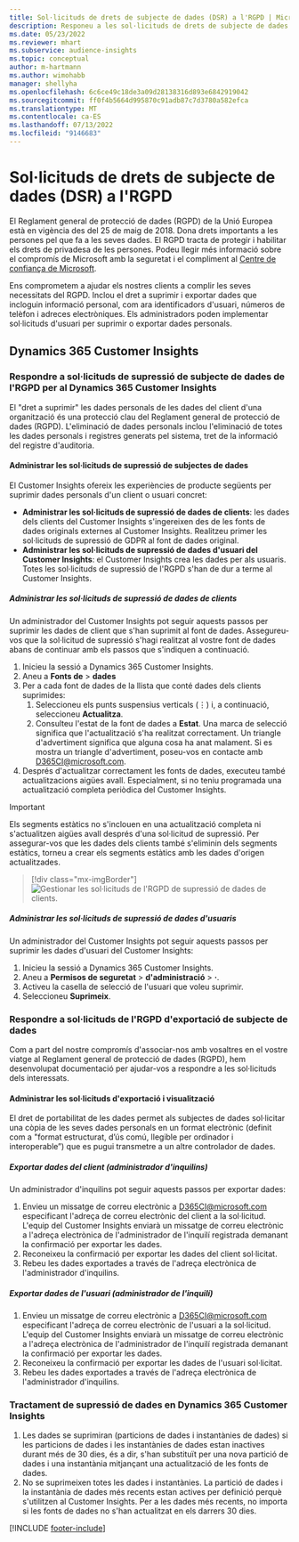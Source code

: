 ```yaml
---
title: Sol·licituds de drets de subjecte de dades (DSR) a l'RGPD | MicrosoftDocs
description: Responeu a les sol·licituds de drets de subjecte de dades per al Dynamics 365 Customer Insights.
ms.date: 05/23/2022
ms.reviewer: mhart
ms.subservice: audience-insights
ms.topic: conceptual
author: m-hartmann
ms.author: wimohabb
manager: shellyha
ms.openlocfilehash: 6c6ce49c18de3a09d28138316d893e6842919042
ms.sourcegitcommit: ff0f4b5664d995870c91adb87c7d3780a582efca
ms.translationtype: MT
ms.contentlocale: ca-ES
ms.lasthandoff: 07/13/2022
ms.locfileid: "9146683"
---
```

# <a name="data-subject-rights-dsr-requests-under-gdpr"></a>Sol·licituds de drets de subjecte de dades (DSR) a l'RGPD

El Reglament general de protecció de dades (RGPD) de la Unió Europea està en vigència des del 25 de maig de 2018. Dona drets importants a les persones pel que fa a les seves dades. El RGPD tracta de protegir i habilitar els drets de privadesa de les persones. Podeu llegir més informació sobre el compromís de Microsoft amb la seguretat i el compliment al [Centre de confiança de Microsoft](https://www.microsoft.com/trust-center).

Ens comprometem a ajudar els nostres clients a complir les seves necessitats del RGPD. Inclou el dret a suprimir i exportar dades que incloguin informació personal, com ara identificadors d'usuari, números de telèfon i adreces electròniques. Els administradors poden implementar sol·licituds d'usuari per suprimir o exportar dades personals.

## <a name="dynamics-365-customer-insights"></a>Dynamics 365 Customer Insights

### <a name="responding-to-gdpr-data-subject-delete-requests-for-dynamics-365-customer-insights"></a>Respondre a sol·licituds de supressió de subjecte de dades de l'RGPD per al Dynamics 365 Customer Insights

El "dret a suprimir" les dades personals de les dades del client d'una organització és una protecció clau del Reglament general de protecció de dades (RGPD). L'eliminació de dades personals inclou l'eliminació de totes les dades personals i registres generats pel sistema, tret de la informació del registre d'auditoria.

#### <a name="manage-data-subject-delete-requests"></a>Administrar les sol·licituds de supressió de subjectes de dades

El Customer Insights ofereix les experiències de producte següents per suprimir dades personals d'un client o usuari concret:

- **Administrar les sol·licituds de supressió de dades de clients**: les dades dels clients del Customer Insights s'ingereixen des de les fonts de dades originals externes al Customer Insights. Realitzeu primer les sol·licituds de supressió de GDPR al font de dades original.
- **Administrar les sol·licituds de supressió de dades d'usuari del Customer Insights**: el Customer Insights crea les dades per als usuaris. Totes les sol·licituds de supressió de l'RGPD s'han de dur a terme al Customer Insights.

##### <a name="manage-requests-to-delete-customer-data"></a>Administrar les sol·licituds de supressió de dades de clients

Un administrador del Customer Insights pot seguir aquests passos per suprimir les dades de client que s'han suprimit al font de dades. Assegureu-vos que la sol·licitud de supressió s'hagi realitzat al vostre font de dades abans de continuar amb els passos que s'indiquen a continuació. 

1. Inicieu la sessió a Dynamics 365 Customer Insights.
1. Aneu a **Fonts de** > **dades**
1. Per a cada font de dades de la llista que conté dades dels clients suprimides:
   1. Seleccioneu els punts suspensius verticals (&vellip;) i, a continuació, seleccioneu **Actualitza**.
   1. Consulteu l'estat de la font de dades a **Estat**. Una marca de selecció significa que l'actualització s'ha realitzat correctament. Un triangle d'advertiment significa que alguna cosa ha anat malament. Si es mostra un triangle d'advertiment, poseu-vos en contacte amb D365CI@microsoft.com.
1. Després d'actualitzar correctament les fonts de dades, executeu també actualitzacions aigües avall. Especialment, si no teniu programada una actualització completa periòdica del Customer Insights. 

> [!IMPORTANT]
> Els segments estàtics no s'inclouen en una actualització completa ni s'actualitzen aigües avall després d'una sol·licitud de supressió. Per assegurar-vos que les dades dels clients també s'eliminin dels segments estàtics, torneu a crear els segments estàtics amb les dades d'origen actualitzades.

> [!div class="mx-imgBorder"]
> ![Gestionar les sol·licituds de l'RGPD de supressió de dades de clients.](media/gdpr-data-sources.png "Gestionar les sol·licituds de l'RGPD de supressió de dades de clients")

##### <a name="manage-delete-requests-for-user-data"></a>Administrar les sol·licituds de supressió de dades d'usuaris

Un administrador del Customer Insights pot seguir aquests passos per suprimir les dades d'usuari del Customer Insights:

1. Inicieu la sessió a Dynamics 365 Customer Insights.
2. Aneu a **Permisos de seguretat** > **d'administració** > **·**.
3. Activeu la casella de selecció de l'usuari que voleu suprimir.
4. Seleccioneu **Suprimeix**.

### <a name="responding-to-gdpr-data-subject-export-requests"></a>Respondre a sol·licituds de l'RGPD d'exportació de subjecte de dades

Com a part del nostre compromís d'associar-nos amb vosaltres en el vostre viatge al Reglament general de protecció de dades (RGPD), hem desenvolupat documentació per ajudar-vos a respondre a les sol·licituds dels interessats.

#### <a name="manage-export-and-view-requests"></a>Administrar les sol·licituds d'exportació i visualització

El dret de portabilitat de les dades permet als subjectes de dades sol·licitar una còpia de les seves dades personals en un format electrònic (definit com a "format estructurat, d’ús comú, llegible per ordinador i interoperable”) que es pugui transmetre a un altre controlador de dades.

##### <a name="export-customer-data-tenant-admin"></a>Exportar dades del client (administrador d'inquilins)

Un administrador d'inquilins pot seguir aquests passos per exportar dades:

1. Envieu un missatge de correu electrònic a D365CI@microsoft.com especificant l'adreça de correu electrònic del client a la sol·licitud. L'equip del Customer Insights enviarà un missatge de correu electrònic a l'adreça electrònica de l'administrador de l'inquilí registrada demanant la confirmació per exportar les dades.
2. Reconeixeu la confirmació per exportar les dades del client sol·licitat.
3. Rebeu les dades exportades a través de l'adreça electrònica de l'administrador d'inquilins.

##### <a name="export-user-data-tenant-admin"></a>Exportar dades de l'usuari (administrador de l'inquilí)

1. Envieu un missatge de correu electrònic a D365CI@microsoft.com especificant l'adreça de correu electrònic de l'usuari a la sol·licitud. L'equip del Customer Insights enviarà un missatge de correu electrònic a l'adreça electrònica de l'administrador de l'inquilí registrada demanant la confirmació per exportar les dades.
2. Reconeixeu la confirmació per exportar les dades de l'usuari sol·licitat.
3. Rebeu les dades exportades a través de l'adreça electrònica de l'administrador d'inquilins.

### <a name="data-deletion-handling-in-dynamics-365-customer-insights"></a>Tractament de supressió de dades en Dynamics 365 Customer Insights

1. Les dades se suprimiran (particions de dades i instantànies de dades) si les particions de dades i les instantànies de dades estan inactives durant més de 30 dies, és a dir, s'han substituït per una nova partició de dades i una instantània mitjançant una actualització de les fonts de dades.
2. No se suprimeixen totes les dades i instantànies. La partició de dades i la instantània de dades més recents estan actives per definició perquè s'utilitzen al Customer Insights. Per a les dades més recents, no importa si les fonts de dades no s'han actualitzat en els darrers 30 dies.

[!INCLUDE [footer-include](includes/footer-banner.md)]
